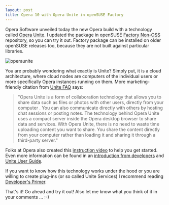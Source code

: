 ```yaml
---
layout: post
title: Opera 10 with Opera Unite in openSUSE Factory
---
```


Opera Software unveiled today the new Opera build with a technology called [Opera Unite](http://unite.opera.com/). I updated the package in openSUSE [Factory Non-OSS](http://download.opensuse.org/factory/repo/non-oss/) repository, so you can try it out. Factory package can be installed on older openSUSE releases too, because they are not built against particular libraries.

![operaunite](/assets/operaunite.jpg)

You are probably wondering what exactly is Unite? Simply put, it is a cloud architecture, where cloud nodes are computers of the individual users or more specifically Opera instances running on them. More marketing-friendly citation from [Unite FAQ](http://unite.opera.com/support/) says:

> "Opera Unite is a form of collaboration technology that allows you to share data such as files or photos with other users, directly from your computer . You can also communicate directly with others by hosting chat sessions or posting notes. The technology behind Opera Unite uses a compact server inside the Opera desktop browser to share data and services. With Opera Unite, there is no need to waste time uploading content you want to share. You share the content directly from your computer rather than loading it and sharing it through a third-party server."

Folks at Opera also created this [instruction video](http://www.youtube.com/watch?v=-omonwFkkrY) to help you get started. Even more information can be found in an [introduction from developers](http://dev.opera.com/articles/view/an-introduction-to-opera-unite/) and [Unite User Guide](http://unite.opera.com/support/userguide/).

If you want to know how this technology works under the hood or you are willing to create plug-ins (or so called Unite Services) I recommend reading [Developer's Primer](http://dev.opera.com/articles/view/opera-unite-developer-primer/).

That's it! Go ahead and try it out! Also let me know what you think of it in your comments ... :-)
